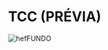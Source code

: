 # TCC (PRÉVIA)

![hefFUNDO](https://user-images.githubusercontent.com/85528622/197913232-ea68ceac-b133-4b2f-8c86-a9c46196d396.png)
